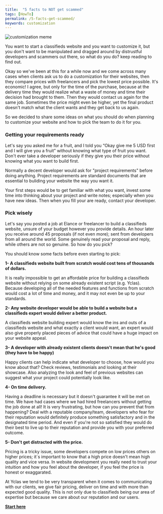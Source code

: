 ```yaml
---
title:  "5 facts to NOT get scammed"
tags: [HowTo]
permalink: /5-facts-get-scammed/
keywords: customization
---
```

![customization meme](//open-classifieds.com/wp-content/uploads/2014/04/customization-meme1.jpg)

You want to start a classifieds website and you want to customize it, but you don't want to be manipulated and dragged around by distrustful developers and scammers out there, so what do you do? keep reading to find out.

Okay so we've been at this for a while now and we come across many cases when clients ask us to do a customization for their websites, then they compare prices with freelancers and pick the lowest price possible. It's economic! I agree, but only for the time of the purchase, because at the delivery time they would realize what a waste of money and time their decision had brought to them. Then they would contact us again for the same job. Sometimes the price might even be higher, yet the final product doesn't match what the client wants and they get back to us again.

So we decided to share some ideas on what you should do when planning to customize your website and how to pick the team to do it for you.

### Getting your requirements ready

Let's say you asked me for a fruit, and I told you “Okay give me 5 USD first and I will give you a fruit” without knowing what type of fruit you want. Don't ever take a developer seriously if they give you their price without knowing what you want to build first.

Normally a decent developer would ask for "project requirements" before doing anything. Project requirements are standard documents that are essential to buliding your website the way you want it. 

Your first steps would be to get familiar with what you want, invest some time into thinking about your project and write notes; especially when you have new ideas. Then when you fill your are ready, contact your developer.

### Pick wisely

Let's say you posted a job at Elance or freelancer to build a classifieds website, unsure of your budget however you provide details. An hour later you receive around 45 proposals (if not even more); sent from developers from all around the world. Some genuinely read your proposal and reply, while others are not so genuine. So how do you pick?

You should know some facts before even starting to pick:

**1- A classifieds website built from scratch would cost tens of thousands of dollars.**

It is really impossible to get an affordable price for building a classifieds website without relying on some already existent script (e.g. Yclas). Because developing all of the needed features and functions from scratch would cost a lot of time and money, and it may not even be up to your standards.

**2- Any website developer would be able to build a website but a classifieds expert would deliver a better product.**

A classifieds website building expert would know the ins and outs of a classifieds website and what exactly a client would want, an expert would also give properly placed pieces of advice that could have a huge impact on your website appeal.

**3- A developer with already existent clients doesn't mean that he's good (they have to be happy)**

Happy clients can help indicate what developer to choose, how would you know about that? Check reviews, testimonials and looking at their showcase. Also analyzing the look and feel of previous websites can suggest what your project could potentially look like.

**4- On time delivery.**

Having a deadline is necessary but it doesn't guarantee it will be met on time. We have had cases where we had hired freelancers without getting the job done at all! It is very frustrating, but how can you prevent that from happening? Deal with a reputable company/team, developers who fear for their reputation would definitely produce something satisfactory and in the designated time period. And even if you're not so satisfied they would do their best to live up to their reputation and provide you with your preferred outcome.

**5- Don't get distracted with the price.**

Pricing is a tricky issue, some developers compete on low prices others on higher prices; it´s important to know that a high price doesn't mean high quality and vice versa. In website development you really need to trust your intuition and how you feel about the developer, if you feel the price is honest or exaggarated.

At Yclas we tend to be very transparent when it comes to communicating with our clients, we give fair pricing, deliver on time and with more than expected good quality. This is not only due to classifieds being our area of expertise but because we care about our reputation and our users. 

**[Start here](https://yclas.com/customization-potential.html)**

